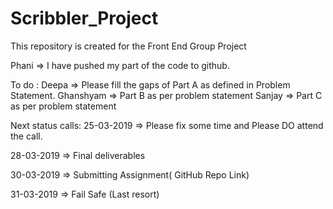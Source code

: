# Scribbler_Project
This repository is created for the Front End Group Project 

Phani => I have pushed my part of the code to github.

To do :
Deepa => Please fill the gaps of Part A as defined in Problem Statement.
Ghanshyam => Part B as per problem statement
Sanjay => Part C as per problem statement

Next status calls:
25-03-2019 => Please fix some time and Please DO attend the call.

28-03-2019 => Final deliverables

30-03-2019 => Submitting Assignment( GitHub Repo Link)



31-03-2019 => Fail Safe (Last resort)
